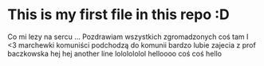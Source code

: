 # This is my first file in this repo :D
Co mi lezy na sercu ...
Pozdrawiam wszystkich zgromadzonych
coś tam
I <3 marchewki
komuniści podchodzą do komunii
bardzo lubie zajecia z prof baczkowska
hej hej
another line lololololol
helloooo
coś coś
hello
